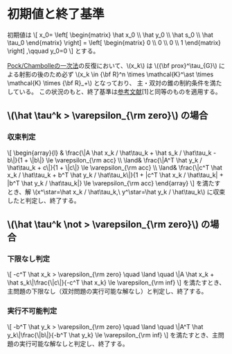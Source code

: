 # 初期値と終了基準

初期値は
\\[
    x_0=
    \left[ \begin{matrix}
    \hat x_0 \\\\ \hat y_0 \\\\ \hat s_0 \\\\ \hat \tau_0
    \end{matrix} \right]
    =
    \left[ \begin{matrix}
    0 \\\\ 0 \\\\ 0 \\\\ 1
    \end{matrix} \right]
    ,\qquad
    y_0=0
\\]
とする。

[Pock/Chambolleの一次法](./pock_chambolle.md)の反復において、\\(x_k\\) は \\({\bf prox}^\tau\_{G}\\) による射影の後のため必ず
\\(x_k \in {\bf R}^n \times \mathcal{K}^\ast \times \mathcal{K} \times {\bf R}\_+\\) となっており、
主・双対の錐の制約条件を満たしている。
この状況のもと、終了基準は[参考文献](./reference.md)[1]と同等のものを適用する。

## \\(\hat \tau^k > \varepsilon_{\rm zero}\\) の場合

### 収束判定

\\[
    \begin{array}{l}
    & \frac{\\|A \hat x_k / \hat\tau_k + \hat s_k / \hat\tau_k - b\\|}{1 + \\|b\\|} \le \varepsilon_{\rm acc} \\\\
    \land& \frac{\\|A^T \hat y_k / \hat\tau_k + c\\|}{1 + \\|c\\|} \le \varepsilon_{\rm acc} \\\\
    \land& \frac{\\|c^T \hat x_k / \hat\tau_k + b^T \hat y_k / \hat\tau_k\\|}{1 + |c^T \hat x_k / \hat\tau_k| + |b^T \hat y_k / \hat\tau_k|} \le \varepsilon_{\rm acc}
    \end{array}
\\]
を満たすとき、解 \\(x^\star=\hat x_k / \hat\tau_k,\ y^\star=\hat y_k / \hat\tau_k\\) に収束したと判定し、終了する。

## \\(\hat \tau^k \not > \varepsilon_{\rm zero}\\) の場合

### 下限なし判定

\\[
    -c^T \hat x_k > \varepsilon_{\rm zero}
    \quad \land \quad
    \\|A \hat x_k + \hat s_k\\|\frac{\\|c\\|}{-c^T \hat x_k} \le \varepsilon_{\rm inf}
\\]
を満たすとき、主問題の下限なし（双対問題の実行可能な解なし）と判定し、終了する。

### 実行不可能判定

\\[
    -b^T \hat y_k > \varepsilon_{\rm zero}
    \quad \land \quad
    \\|A^T \hat y_k\\|\frac{\\|b\\|}{-b^T \hat y_k} \le \varepsilon_{\rm inf}
\\]
を満たすとき、主問題の実行可能な解なしと判定し、終了する。
